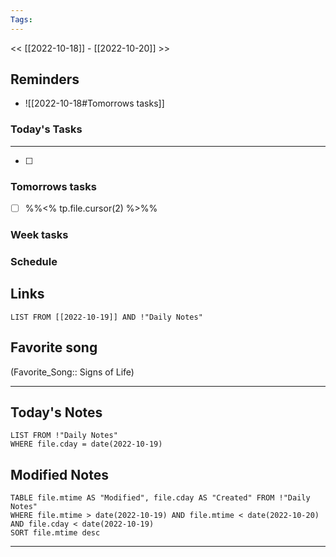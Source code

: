```yaml
---
Tags:
---
```

<< [[2022-10-18]] - [[2022-10-20]] >>
## Reminders
- ![[2022-10-18#Tomorrows tasks]]
### Today's Tasks
---
- [ ] 



### Tomorrows tasks
- [ ] %%<% tp.file.cursor(2) %>%%
### Week tasks
### Schedule

## Links
```dataview
LIST FROM [[2022-10-19]] AND !"Daily Notes"
```
## Favorite song
(Favorite_Song:: Signs of Life)
___
## Today's Notes
```dataview
LIST FROM !"Daily Notes"
WHERE file.cday = date(2022-10-19)
```
## Modified Notes
```dataview
TABLE file.mtime AS "Modified", file.cday AS "Created" FROM !"Daily Notes" 
WHERE file.mtime > date(2022-10-19) AND file.mtime < date(2022-10-20) AND file.cday < date(2022-10-19)
SORT file.mtime desc
```
___
